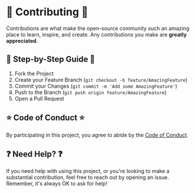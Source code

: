 # 🤝 Contributing 🤝

Contributions are what make the open-source community such an amazing place to learn, inspire, and create. Any contributions you make are **greatly appreciated**.

## 📝 Step-by-Step Guide 📝

1. Fork the Project
2. Create your Feature Branch (`git checkout -b feature/AmazingFeature`)
3. Commit your Changes (`git commit -m 'Add some AmazingFeature'`)
4. Push to the Branch (`git push origin feature/AmazingFeature`)
5. Open a Pull Request

## ⭐ Code of Conduct ⭐

By participating in this project, you agree to abide by the [Code of Conduct](CODE_OF_CONDUCT.md).

## ❓ Need Help? ❓

If you need help with using this project, or you're looking to make a substantial contribution, feel free to reach out by opening an issue. Remember, it's always OK to ask for help!
